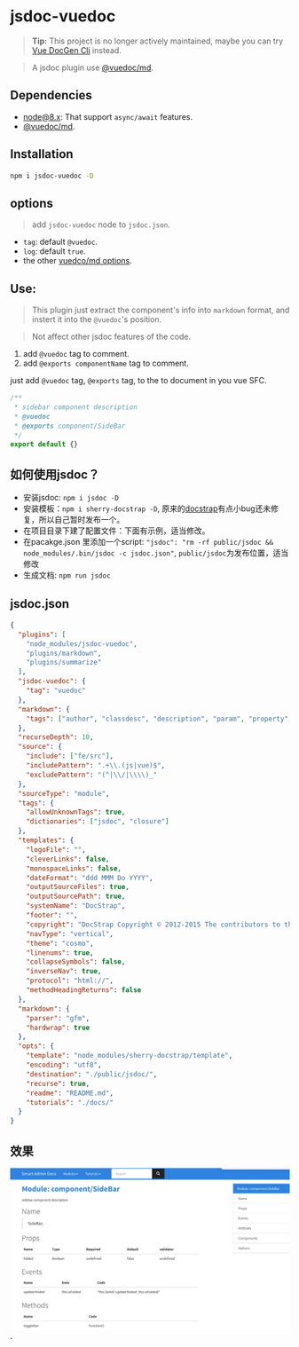 # jsdoc-vuedoc

> **Tip:** This project is no longer actively maintained, maybe you can try [Vue DocGen Cli](https://github.com/vue-styleguidist/vue-styleguidist/tree/dev/packages/vue-docgen-cli) instead.

> A jsdoc plugin use [@vuedoc/md](https://github.com/vuedoc/md).

## Dependencies

- node@8.x: That support `async/await` features.
- [@vuedoc/md](https://github.com/vuedoc/md).

## Installation

```sh
npm i jsdoc-vuedoc -D
```

## options

> add `jsdoc-vuedoc` node to `jsdoc.json`.

- `tag`: default `@vuedoc`.
- `log`: default `true`.
- the other [vuedco/md options](https://github.com/vuedoc/parser#options).

## Use:

> This plugin just extract the component's info into `markdown` format, and instert it into the `@vuedoc`'s position.

> Not affect other jsdoc features of the code.

1. add `@vuedoc` tag to comment.
2. add `@exports componentName` tag to comment.

just add `@vuedoc` tag, `@exports` tag, to the to document in you vue SFC.

```js
/**
 * sidebar component description
 * @vuedoc
 * @exports component/SideBar
 */
export default {}
```

## 如何使用jsdoc？

- 安装jsdoc: `npm i jsdoc -D`
- 安装模板：`npm i sherry-docstrap -D`, 原来的[docstrap](https://github.com/docstrap/docstrap)有点小bug还未修复，所以自己暂时发布一个。
- 在项目目录下建了配置文件：下面有示例，适当修改。
- 在pacakge.json 里添加一个script: `"jsdoc": "rm -rf public/jsdoc && node_modules/.bin/jsdoc -c jsdoc.json"`, `public/jsdoc`为发布位置，适当修改
- 生成文档: `npm run jsdoc`


## jsdoc.json

```json
{
  "plugins": [
    "node_modules/jsdoc-vuedoc",
    "plugins/markdown",
    "plugins/summarize"
  ],
  "jsdoc-vuedoc": {
    "tag": "vuedoc"
  },
  "markdown": {
    "tags": ["author", "classdesc", "description", "param", "property", "returns", "see", "throws"]
  },
  "recurseDepth": 10,
  "source": {
    "include": ["fe/src"],
    "includePattern": ".+\\.(js|vue)$",
    "excludePattern": "(^|\\/|\\\\)_"
  },
  "sourceType": "module",
  "tags": {
    "allowUnknownTags": true,
    "dictionaries": ["jsdoc", "closure"]
  },
  "templates": {
    "logoFile": "",
    "cleverLinks": false,
    "monospaceLinks": false,
    "dateFormat": "ddd MMM Do YYYY",
    "outputSourceFiles": true,
    "outputSourcePath": true,
    "systemName": "DocStrap",
    "footer": "",
    "copyright": "DocStrap Copyright © 2012-2015 The contributors to the JSDoc3 and DocStrap projects.",
    "navType": "vertical",
    "theme": "cosmo",
    "linenums": true,
    "collapseSymbols": false,
    "inverseNav": true,
    "protocol": "html://",
    "methodHeadingReturns": false
  },
  "markdown": {
    "parser": "gfm",
    "hardwrap": true
  },
  "opts": {
    "template": "node_modules/sherry-docstrap/template",
    "encoding": "utf8",
    "destination": "./public/jsdoc/",
    "recurse": true,
    "readme": "README.md",
    "tutorials": "./docs/"
  }
}
```

## 效果

![效果](assets/xiaoguo.jpeg).
